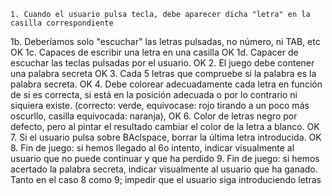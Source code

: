     1. Cuando el usuario pulsa tecla, debe aparecer dicha "letra" en la casilla correspondiente
  1b. Deberíamos solo "escuchar" las letras pulsadas, no número, ni TAB, etc OK
  1c. Capaces de escribir una letra en una casilla OK
  1d. Capacer de escuchar las teclas pulsadas por el usuario. OK
2. El juego debe contener una palabra secreta OK
3. Cada 5 letras que compruebe si la palabra es la 
palabra secreta. OK
4. Debe colorear adecuadamente cada letra en función
de si es correcta, si está en la posición adecuada
o por lo contrario ni siquiera existe.
    (correcto: verde, equivocase: rojo tirando a un
     poco más oscurllo, casilla equivocada: naranja), OK
6. Color de letras negro por defecto, pero al pintar 
el resultado cambiar el color de la letra a blanco. OK
7. Si el usuario pulsa sobre BAclspace, borrar la última letra introducida. OK
8. Fin de juego: si hemos llegado al 6o intento, indicar visualmente al usuario que no puede 
continuar y que ha perdido
9. Fin de juego: si hemos acertado la palabra secreta, indicar visualmente al usuario que ha
ganado. Tanto en el caso 8 como 9; impedir que el usuario siga introduciendo letras
